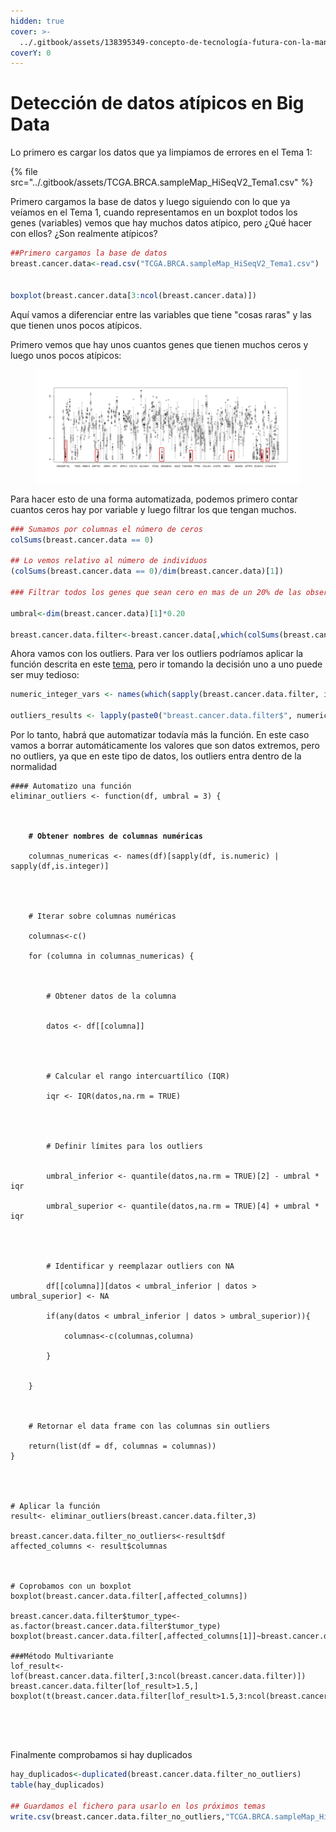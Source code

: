 ```yaml
---
hidden: true
cover: >-
  ../.gitbook/assets/138395349-concepto-de-tecnología-futura-con-la-mano-presionando-un-botón-en-una-pantalla-de-tecnología.jpg
coverY: 0
---
```


# Detección de datos atípicos en Big Data

Lo primero es cargar los datos que ya limpiamos de errores en el Tema 1:

{% file src="../.gitbook/assets/TCGA.BRCA.sampleMap_HiSeqV2_Tema1.csv" %}

Primero cargamos la base de datos y luego siguiendo con lo que ya veíamos en el Tema 1, cuando representamos en un boxplot todos los genes (variables) vemos que hay muchos datos atípico, pero ¿Qué hacer con ellos? ¿Son realmente atípicos?

```r
##Primero cargamos la base de datos
breast.cancer.data<-read.csv("TCGA.BRCA.sampleMap_HiSeqV2_Tema1.csv")


boxplot(breast.cancer.data[3:ncol(breast.cancer.data)])
```

Aquí vamos a diferenciar entre las variables que tiene "cosas raras" y las que tienen unos pocos atípicos.&#x20;

Primero vemos que hay unos cuantos genes que tienen muchos ceros y luego unos pocos atípicos:

<figure><img src="../.gitbook/assets/image (39).png" alt=""><figcaption></figcaption></figure>

Para hacer esto de una forma automatizada, podemos primero contar cuantos ceros hay por variable y luego filtrar los que tengan muchos.

```r
### Sumamos por columnas el número de ceros
colSums(breast.cancer.data == 0)

## Lo vemos relativo al número de individuos
(colSums(breast.cancer.data == 0)/dim(breast.cancer.data)[1])

### Filtrar todos los genes que sean cero en mas de un 20% de las observaciones

umbral<-dim(breast.cancer.data)[1]*0.20

breast.cancer.data.filter<-breast.cancer.data[,which(colSums(breast.cancer.data == 0) < umbral)]

```

Ahora vamos con los outliers. Para ver los outliers podríamos aplicar la función descrita en este [tema](broken-reference), pero ir tomando la decisión uno a uno puede ser muy tedioso:

```r
numeric_integer_vars <- names(which(sapply(breast.cancer.data.filter, is.numeric) | sapply(breast.cancer.data.filter, is.integer)))

outliers_results <- lapply(paste0("breast.cancer.data.filter$", numeric_integer_vars), outliers)
```

Por lo tanto, habrá que automatizar todavía más la función. En este caso vamos a borrar automáticamente los valores que son datos extremos, pero no outliers, ya que en este tipo de datos, los outliers entra dentro de la normalidad

<pre class="language-r"><code class="lang-r">#### Automatizo una función
eliminar_outliers &#x3C;- function(df, umbral = 3) {
  
  

<strong>    # Obtener nombres de columnas numéricas
  
</strong>    columnas_numericas &#x3C;- names(df)[sapply(df, is.numeric) | sapply(df,is.integer)]
  

  

    # Iterar sobre columnas numéricas
  
    columnas&#x3C;-c()
  
    for (columna in columnas_numericas) {
    
    

        # Obtener datos de la columna

    
        datos &#x3C;- df[[columna]]
    
    
    

        # Calcular el rango intercuartílico (IQR)
    
        iqr &#x3C;- IQR(datos,na.rm = TRUE)
    
    
    

        # Definir límites para los outliers
    
    
        umbral_inferior &#x3C;- quantile(datos,na.rm = TRUE)[2] - umbral * iqr
    
        umbral_superior &#x3C;- quantile(datos,na.rm = TRUE)[4] + umbral * iqr
    
    
    

        # Identificar y reemplazar outliers con NA
    
        df[[columna]][datos &#x3C; umbral_inferior | datos > umbral_superior] &#x3C;- NA
    
        if(any(datos &#x3C; umbral_inferior | datos > umbral_superior)){
      
            columnas&#x3C;-c(columnas,columna)  
    
        }  
  

    }
  
  

    # Retornar el data frame con las columnas sin outliers
  
    return(list(df = df, columnas = columnas))
}




# Aplicar la función
result&#x3C;- eliminar_outliers(breast.cancer.data.filter,3)

breast.cancer.data.filter_no_outliers&#x3C;-result$df
affected_columns &#x3C;- result$columnas



# Coprobamos con un boxplot
boxplot(breast.cancer.data.filter[,affected_columns])

breast.cancer.data.filter$tumor_type&#x3C;-as.factor(breast.cancer.data.filter$tumor_type)
boxplot(breast.cancer.data.filter[,affected_columns[1]]~breast.cancer.data.filter$tumor_type)

###Método Multivariante
lof_result&#x3C;-lof(breast.cancer.data.filter[,3:ncol(breast.cancer.data.filter)])
breast.cancer.data.filter[lof_result>1.5,]
boxplot(t(breast.cancer.data.filter[lof_result>1.5,3:ncol(breast.cancer.data.filter)]))




</code></pre>

Finalmente comprobamos si hay duplicados

```r
hay_duplicados<-duplicated(breast.cancer.data.filter_no_outliers)
table(hay_duplicados)

## Guardamos el fichero para usarlo en los próximos temas
write.csv(breast.cancer.data.filter_no_outliers,"TCGA.BRCA.sampleMap_HiSeqV2_Tema2.csv",row.names = F)
```
